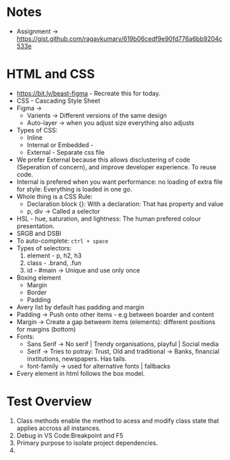 # Notes
- Assignment -> https://gist.github.com/ragavkumarv/619b06cedf9e90fd776a6bb9204c533e

# HTML and CSS
- https://bit.ly/beast-figma - Recreate this for today.
- CSS - Cascading Style Sheet
- Figma -> 
    - Varients -> Different versions of the same design
    - Auto-layer -> when you adjust size everything also adjusts
- Types of CSS:
    - Inline
    - Internal or Embedded - 
    - External - Separate css file
- We prefer External because this allows disclustering of code (Seperation of concern), and improve developer experience. To reuse code.
- Internal is prefered when you want performance: no loading of extra file for style: Everything is loaded in one go. 
- Whole thing is a CSS Rule:
    - Declaration block {}: With a declaration: That has property and value
    - p, div -> Called a selector
- HSL - hue, saturation, and lightness: The human prefered colour presentation.
- SRGB and DSBI
- To auto-complete: `ctrl + space`
- Types of selectors:
    1. element - p, h2, h3
    2. class - .brand, .fun
    3. id - #main -> Unique and use only once
- Boxing element
    - Margin
    - Border
    - Padding
- Avery list by default has padding and margin
- Padding -> Push onto other items - e.g between boarder and content
- Margin -> Create a gap betweem items (elements): different positions for margins (bottom)
- Fonts:
    - Sans Serif -> No serif | Trendy organisations, playful | Social media
    - Serif -> Tries to potray: Trust, Old and traditional -> Banks, financial inxtitutions, newspapers. Has tails.
    - font-family -> used for alternative fonts | fallbacks
- Every element in html follows the box model.

# Test Overview
1. Class methods enable the method to acess and modify class state that applies accross all instances.
2. Debug in VS Code:Breakpoint and F5
3. Primary purpose to isolate project dependencies.
4. 


